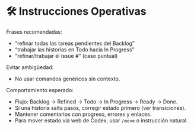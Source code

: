 # 🛠️ Instrucciones Operativas

Frases recomendadas:
- “refinar todas las tareas pendientes del Backlog”
- “trabajar las historias en Todo hacia In Progress”
- “refinar/trabajar el issue #<n>” (caso puntual)

Evitar ambigüedad:
- No usar comandos genéricos sin contexto.

Comportamiento esperado:
- Flujo: Backlog → Refined → Todo → In Progress → Ready → Done.
- Si una historia salta pasos, corregir estado primero (ver transiciones).
- Mantener comentarios con progreso, errores y enlaces.
- Para mover estado vía web de Codex, usar `/move` o instrucción natural.
